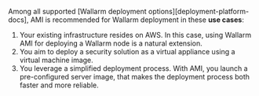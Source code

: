 Among all supported [Wallarm deployment options][deployment-platform-docs], AMI is recommended for Wallarm deployment in these **use cases**:

1. Your existing infrastructure resides on AWS. In this case, using Wallarm AMI for deploying a Wallarm node is a natural extension.
1. You aim to deploy a security solution as a virtual appliance using a virtual machine image.
1. You leverage a simplified deployment process. With AMI, you launch a pre-configured server image, that makes the deployment process both faster and more reliable.
